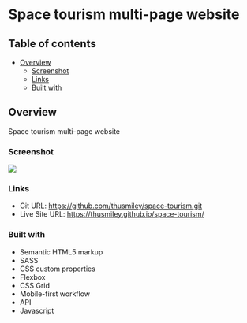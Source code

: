 # Space tourism multi-page website


## Table of contents

- [Overview](#overview)
  - [Screenshot](#screenshot)
  - [Links](#links)
  - [Built with](#built-with)

## Overview
Space tourism multi-page website

### Screenshot

![](./iassets/preview.jpg)

### Links

- Git URL: https://github.com/thusmiley/space-tourism.git
- Live Site URL: https://thusmiley.github.io/space-tourism/


### Built with

- Semantic HTML5 markup
- SASS
- CSS custom properties
- Flexbox
- CSS Grid
- Mobile-first workflow
- API
- Javascript
